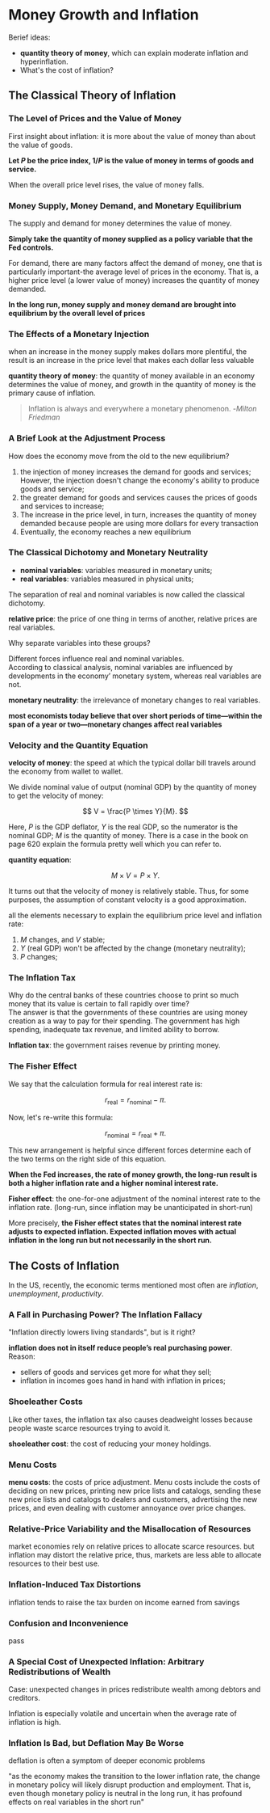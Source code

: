 # Money Growth and Inflation

Berief ideas:  
* **quantity theory of money**, which can explain moderate inflation and
hyperinflation.
* What's the cost of inflation?

## The Classical Theory of Inflation

### The Level of Prices and the Value of Money

First insight about inflation: it is more about the value of money than about
the value of goods.

**Let $P$ be the price index, $1/P$ is the value of money in terms of goods and
service.**

When the overall price level rises, the value of money falls.

### Money Supply, Money Demand, and Monetary Equilibrium

The supply and demand for money determines the value of money.

**Simply take the quantity of money supplied as a policy variable that the Fed
controls.**

For demand, there are many factors affect the demand of money, one that is
particularly important-the average level of prices in the economy. That is, a
higher price level (a lower value of money) increases the quantity of money
demanded.

**In the long run, money supply and money demand are brought into equilibrium by the overall level of prices**

### The Effects of a Monetary Injection

when an increase in the money supply makes dollars more plentiful, the
result is an increase in the price level that makes each dollar less valuable

**quantity theory of money**: the quantity of money available in an economy
determines the value of money, and growth in the quantity of money is the
primary cause of inflation.

> Inflation is always and everywhere a monetary phenomenon. -*Milton Friedman*

### A Brief Look at the Adjustment Process

How does the economy move from the old to the new equilibrium?

1. the injection of money increases the demand for goods and services;  
	However, the injection doesn't change the economy's ability to produce goods
	and service;
2. the greater demand for goods and services causes the prices of goods and
services to increase;
3. The increase in the price level, in turn, increases the quantity of money
demanded because people are using more dollars for every transaction
4. Eventually, the economy reaches a new equilibrium

### The Classical Dichotomy and Monetary Neutrality

* **nominal variables**: variables measured in monetary units;
* **real variables**: variables measured in physical units;

The separation of real and nominal variables is now called the classical
dichotomy.

**relative price**: the price of one thing in terms of another, relative prices
are real variables.

Why separate variables into these groups?

Different forces influence real and nominal variables.  
According to classical analysis, nominal variables are influenced by
developments in the economy’ monetary system, whereas real variables are not.

**monetary neutrality**: the irrelevance of monetary changes to real variables.

**most economists today believe that over short periods of time—within the span
of a year or two—monetary changes affect real variables**

### Velocity and the Quantity Equation

**velocity of money**: the speed at which the typical dollar bill travels around
the economy from wallet to wallet.

We divide nominal value of output (nominal GDP) by the quantity of money to get
the velocity of money:  

$$
V = \frac{P \times Y}{M}.
$$

Here, $P$ is the GDP deflator, $Y$ is the real GDP, so the numerator is the
nominal GDP; $M$ is the quantity of money. There is a case in the book on page
620 explain the formula pretty well which you can refer to.

**quantity equation**:  

$$
M \times V = P \times Y.
$$

It turns out that the velocity of money is relatively stable. Thus, for some
purposes, the assumption of constant velocity is a good approximation.

all the elements necessary to explain the equilibrium price level and inflation
rate:  
1. $M$ changes, and $V$ stable;
2. $Y$ (real GDP) won't be affected by the change (monetary neutrality);
3. $P$ changes;

### The Inflation Tax

Why do the central banks of these countries choose to print so much money that
its value is certain to fall rapidly over time?  
The answer is that the governments of these countries are using money creation
as a way to pay for their spending. The government has high spending, inadequate
tax revenue, and limited ability to borrow.

**Inflation tax**: the government raises revenue by printing money.

### The Fisher Effect

We say that the calculation formula for real interest rate is:  

$$
r_{\text{real}} = r_{\text{nominal}} - \pi.
$$

Now, let's re-write this formula:  

$$
r_{\text{nominal}} = r_{\text{real}} + \pi.
$$

This new arrangement is helpful since different forces determine each of the two
terms on the right side of this equation.

**When the Fed increases, the rate of money growth, the long-run result is both a
higher inflation rate and a higher nominal interest rate.**

**Fisher effect**: the one-for-one adjustment of the nominal interest rate to
the inflation rate. (long-run, since inflation may be unanticipated in
short-run)

More precisely, **the Fisher effect states that the nominal interest rate adjusts
to expected inflation. Expected inflation moves with actual inflation in the
long run but not necessarily in the short run.**

## The Costs of Inflation

In the US, recently, the economic terms mentioned most often are *inflation*,
*unemployment*, *productivity*.

### A Fall in Purchasing Power? The Inflation Fallacy

"Inflation directly lowers living standards", but is it right?

**inflation does not in itself reduce people’s real purchasing power**.  
Reason:  
* sellers of goods and services get more for what they sell;
* inflation in incomes goes hand in hand with inflation in prices;

### Shoeleather Costs

Like other taxes, the inflation tax also causes deadweight losses because people
waste scarce resources trying to avoid it.

**shoeleather cost**: the cost of reducing your money holdings.

### Menu Costs

**menu costs**: the costs of price adjustment. Menu costs include the costs of
deciding on new prices, printing new price lists and catalogs, sending these new
price lists and catalogs to dealers and customers, advertising the new prices,
and even dealing with customer annoyance over price changes.

### Relative-Price Variability and the Misallocation of Resources

market economies rely on relative prices to allocate scarce resources. but
inflation may distort the relative price, thus, markets are less able to
allocate resources to their best use.

### Inflation-Induced Tax Distortions

inflation tends to raise the tax burden on income earned from savings

### Confusion and Inconvenience

pass

### A Special Cost of Unexpected Inflation: Arbitrary Redistributions of Wealth

Case: unexpected changes in prices redistribute wealth among debtors and
creditors.

Inflation is especially volatile and uncertain when the average rate of
inflation is high.

### Inflation Is Bad, but Deflation May Be Worse

deflation is often a symptom of deeper economic problems


"as the economy makes the transition to the lower inflation rate, the change in
monetary policy will likely disrupt production and employment. That is, even
though monetary policy is neutral in the long run, it has profound effects on
real variables in the short run"
